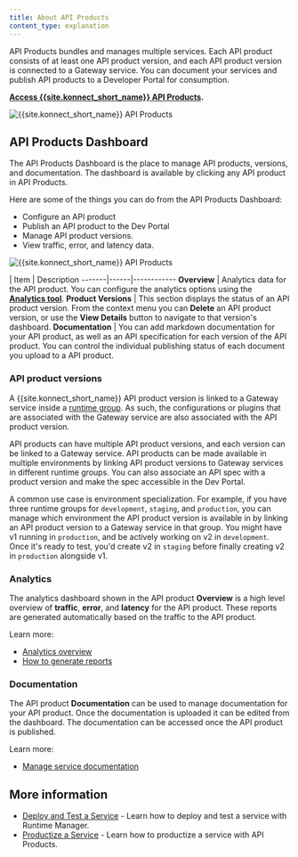 ```yaml
---
title: About API Products
content_type: explanation
---
```


API Products bundles and manages multiple services. Each API product consists of at least one API product version, and each API product version is connected to a Gateway service. You can document your services and publish API products to a Developer Portal for consumption.

**[Access {{site.konnect_short_name}} API Products](https://cloud.konghq.com/api-products).**

![{{site.konnect_short_name}} API Products](/assets/images/docs/konnect/api-products/api-products-overview.png)

## API Products Dashboard

The API Products Dashboard is the place to manage API products, versions, and documentation. The dashboard is available by clicking any API product in API Products. 

Here are some of the things you can do from the API Products Dashboard: 

* Configure an API product
* Publish an API product to the Dev Portal
* Manage API product versions. 
* View traffic, error, and latency data. 


![{{site.konnect_short_name}} API Products](/assets/images/docs/konnect/api-products/api-products-manage.png)


| Item | Description
-------|------|------------
**Overview** | Analytics data for the API product. You can configure the analytics options using the [**Analytics tool**](/konnect/analytics/).
**Product Versions** | This section displays the status of an API product version. From the context menu you can **Delete** an API product version, or use the **View Details** button to navigate to that version's dashboard. 
**Documentation** | You can add markdown documentation for your API product, as well as an API specification for each version of the API product. You can control the individual publishing status of each document you upload to a API product.


### API product versions

A {{site.konnect_short_name}} API product version is linked to a Gateway service inside a [runtime group](/konnect/runtime-manager/runtime-groups/). As such, the configurations or plugins that are associated with the Gateway service are also associated with the API product version. 

API products can have multiple API product versions, and each version can be linked to a Gateway service. API products can be made available in multiple environments by linking API product versions to Gateway services in different runtime groups. You can also associate an API spec with a product version and make the spec accessible in the Dev Portal.

A common use case is environment specialization.
For example, if you have three runtime groups for `development`, `staging`, and
`production`, you can manage which environment the API product version is available in by
linking an API product version to a Gateway service in that group. You might have v1 running
in `production`, and be actively working on v2 in `development`. Once it's
ready to test, you'd create v2 in `staging` before finally creating v2 in
`production` alongside v1.


### Analytics

The analytics dashboard shown in the API product **Overview** is a high level overview of **traffic**, **error**, and **latency** for the API product. These reports are generated automatically based on the traffic to the API product. 

Learn more: 

* [Analytics overview](/konnect/analytics/)
* [How to generate reports](/konnect/analytics/generate-reports/)

### Documentation

The API product **Documentation** can be used to manage documentation for your API product. Once the documentation is uploaded it can be edited from the dashboard. The documentation can be accessed once the API product is published.

Learn more: 

* [Manage service documentation](/konnect/api-products/service-documentation/)

## More information

* [Deploy and Test a Service](/konnect/getting-started/deploy-service/) - Learn how to deploy and test a service with Runtime Manager.
* [Productize a Service](/konnect/getting-started/productize-service/) - Learn how to productize a service with API Products.